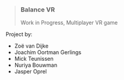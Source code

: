 > ### Balance VR
> Work in Progress, Multiplayer VR game

Project by:
 * Zoë van Dijke 
 * Joachim Oortman Gerlings
 * Mick Teunissen
 * Nuriya Bouwman
 * Jasper Oprel